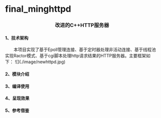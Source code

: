 # final_minghttpd
<h3 align="center"> 改进的C++HTTP服务器 </h3>
<h4>1、技术架构</h4>
&emsp;&emsp;本项目实现了基于Epoll管理连接、基于定时器处理非活动连接、基于线程池实现Ractor模式、基于cgi脚本处理http请求结果的HTTP服务器。主要框架如下：
![](./image/newhttpd.jpg)

<h4>2、模块介绍</h4>

<h4>3、编译使用</h4>

<h4>4、呈现效果</h4>

<h4>5、参考借鉴</h4>
